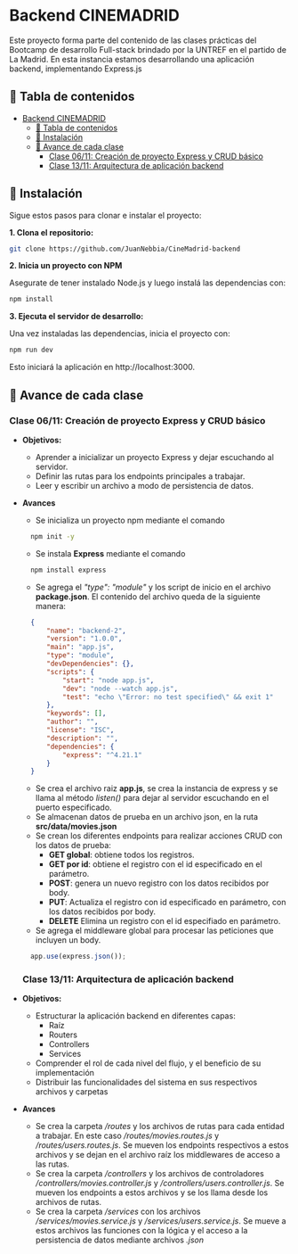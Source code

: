 # Backend CINEMADRID
Este proyecto forma parte del contenido de las clases prácticas del Bootcamp de desarrollo Full-stack brindado por la UNTREF en el partido de La Madrid. En esta instancia estamos desarrollando una aplicación backend, implementando Express.js


## 📖 Tabla de contenidos

- [Backend CINEMADRID](#backend-cinemadrid)
  - [📖 Tabla de contenidos](#-tabla-de-contenidos)
  - [🔧 Instalación](#-instalación)
  - [📖 Avance de cada clase](#-avance-de-cada-clase)
    - [Clase 06/11: Creación de proyecto Express y CRUD básico](#clase-0611-creación-de-proyecto-express-y-crud-básico)
    - [Clase 13/11: Arquitectura de aplicación backend](#clase-1311-arquitectura-de-aplicación-backend)


## 🔧 Instalación

Sigue estos pasos para clonar e instalar el proyecto:

**1.  Clona el repositorio:**

```bash
git clone https://github.com/JuanNebbia/CineMadrid-backend
```
**2. Inicia un proyecto con NPM**

Asegurate de tener instalado Node.js y luego instalá las dependencias con:

```bash
npm install
```

**3. Ejecuta el servidor de desarrollo:**

Una vez instaladas las dependencias, inicia el proyecto con:

```bash
npm run dev
```
Esto iniciará la aplicación en http://localhost:3000.

## 📖 Avance de cada clase

### Clase 06/11: Creación de proyecto Express y CRUD básico 
* **Objetivos:**
  * Aprender a inicializar un proyecto Express y dejar escuchando al servidor.
  * Definir las rutas para los endpoints principales a trabajar.
  * Leer y escribir un archivo a modo de persistencia de datos.
* **Avances**
  * Se inicializa un proyecto npm mediante el comando
  ```bash
    npm init -y
  ```
  * Se instala **Express** mediante el comando
  ```bash
    npm install express
  ```
  * Se agrega el *"type": "module"* y los script de inicio en el archivo **package.json**. El contenido del archivo queda de la siguiente manera:
  ```json
    {
        "name": "backend-2",
        "version": "1.0.0",
        "main": "app.js",
        "type": "module",
        "devDependencies": {},
        "scripts": {
            "start": "node app.js",
            "dev": "node --watch app.js",
            "test": "echo \"Error: no test specified\" && exit 1"
        },
        "keywords": [],
        "author": "",
        "license": "ISC",
        "description": "",
        "dependencies": {
            "express": "^4.21.1"
        }
    }
  ```

  * Se crea el archivo raiz **app.js**, se crea la instancia de express y se llama al método *listen()* para dejar al servidor escuchando en el puerto especificado.
  * Se almacenan datos de prueba en un archivo json, en la ruta **src/data/movies.json**
  * Se crean los diferentes endpoints para realizar acciones CRUD con los datos de prueba:
    * **GET global**: obtiene todos los registros.
    * **GET por id**: obtiene el registro con el id especificado en el parámetro.
    * **POST**: genera un nuevo registro con los datos recibidos por body.
    * **PUT**: Actualiza el registro con id especificado en parámetro, con los datos recibidos por body.
    * **DELETE** Elimina un registro con el id especifiado en parámetro.
  * Se agrega el middleware global para procesar las peticiones que incluyen un body.
  ```js
    app.use(express.json());
  ``` 

  ### Clase 13/11: Arquitectura de aplicación backend
* **Objetivos:**
  * Estructurar la aplicación backend en diferentes capas:
    * Raíz
    * Routers
    * Controllers
    * Services
  * Comprender el rol de cada nivel del flujo, y el beneficio de su implementación
  * Distribuir las funcionalidades del sistema en sus respectivos archivos y carpetas
* **Avances**
  * Se crea la carpeta */routes* y los archivos de rutas para cada entidad a trabajar. En este caso */routes/movies.routes.js* y */routes/users.routes.js*. Se mueven los endpoints respectivos a estos archivos y se dejan en el archivo raíz los middlewares de acceso a las rutas.
  * Se crea la carpeta */controllers* y los archivos de controladores */controllers/movies.controller.js* y */controllers/users.controller.js*. Se mueven los endpoints a estos archivos y se los llama desde los archivos de rutas.
  * Se crea la carpeta */services* con los archivos */services/movies.service.js* y */services/users.service.js*. Se mueve a estos archivos las funciones con la lógica y el acceso a la persistencia de datos mediante archivos *.json*